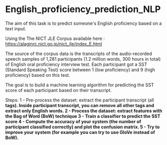 # English_proficiency_prediction_NLP
The aim of this task is to predict someone's English proficiency based on a text input.

Using the The NICT JLE Corpus available here : https://alaginrc.nict.go.jp/nict_jle/index_E.html

The source of the corpus data is the transcripts of the audio-recorded speech samples of 1,281 participants (1.2 million words, 300 hours in total) of English oral proficiency interview test. Each participant got a SST (Standard Speaking Test) score between 1 (low proficiency) and 9 (high proficiency) based on this test.

The goal is to build a machine learning algorithm for predicting the SST score of each participant based on their transcript.

Steps:
1 - Pre-process the dataset: extract the participant transcript (all <B><B/> tags). Inside participant transcript, you can remove all other tags and extract only English words.
2 - Process the dataset: extract features with the Bag of Word (BoW) technique
3 - Train a classifier to predict the SST score
4 - Compute the accuracy of your system (the number of participant classified correctly) and plot the confusion matrix.
5 - Try to improve your system (for example you can try to use GloVe instead of BoW). 
